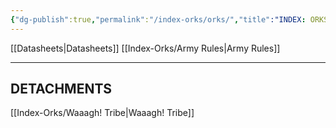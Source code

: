 ```yaml
---
{"dg-publish":true,"permalink":"/index-orks/orks/","title":"INDEX: ORKS","created":"2023-12-12T13:35:23.000+07:00","updated":"2023-12-13T15:02:42.565+07:00"}
---
```


[[Datasheets\|Datasheets]]
[[Index-Orks/Army Rules\|Army Rules]]

***

## DETACHMENTS

[[Index-Orks/Waaagh! Tribe\|Waaagh! Tribe]]